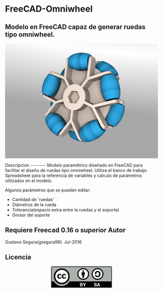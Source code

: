 # FreeCAD-Omniwheel
Modelo en FreeCAD capaz de generar ruedas tipo omniwheel.
--------
<p align="center">
<img src="imagenes/render1.png" align = "center">
</p>
Descripcion
--------
Modelo paramétrico diseñado en FreeCAD para facilitar el diseño de ruedas tipo omniwheel. Utiliza el banco de trabajo Spreadsheet para la referencia de variables y calculo de parámetros utilizados en el modelo. 

Algunos parámetros que se pueden editar: 
* Cantidad de 'ruedas' 
* Diámetros de la rueda 
* Tolerancia(espacio extra entre la ruedas y el soporte) 
* Grosor del soporte

**Requiere Freecad 0.16 o superior**
Autor
-----
Gustavo Segura(gsegura96). Jul-2016

Licencia
-----
<p align="center">
<img src="imagenes/by-sa.png" width="200" align = "center">
</p>
